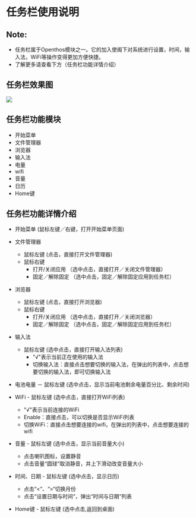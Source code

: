 # 任务栏使用说明

## Note:
  - 任务栏属于Openthos模块之一。它的加入使阁下对系统进行设置，时间，输入法，WiFi等操作变得更加方便快捷。
  - 了解更多请查看下方（任务栏功能详情介绍）
  
## 任务栏效果图
![](https://github.com/openthos/systemui-analysis/blob/master/ImageView/taskbar.png)
  
## 任务栏功能模块
  - 开始菜单
  - 文件管理器
  - 浏览器
  - 输入法
  - 电量
  - wifi
  - 音量
  - 日历
  - Home键
  
## 任务栏功能详情介绍
   - 开始菜单 (鼠标左键／右键，打开开始菜单页面)
    
   - 文件管理器
     - 鼠标左键 (点击，直接打开文件管理器)
     - 鼠标右键
       - 打开/关闭应用 （选中点击，直接打开／关闭文件管理器）
       - 固定／解除固定 （选中点击，固定／解除固定应用到任务栏）

   - 浏览器
     - 鼠标左键 (点击，直接打开浏览器)
     - 鼠标右键
       - 打开/关闭应用 （选中点击，直接打开／关闭浏览器）
       - 固定／解除固定 （选中点击，固定／解除固定应用到任务栏）

   - 输入法
     - 鼠标左键 (选中点击，直接打开输入法列表)
       - "√"表示当前正在使用的输入法
       - 切换输入法：直接点击想要切换的输入法，在弹出的列表中，点击想要切换的输入法，即可切换输入法 

   - 电池电量
     － 鼠标左键 (选中点击，显示当前电池剩余电量百分比、剩余时间)

   - WiFi
    - 鼠标左键 (选中点击，直接打开WiFi列表)
      - "√"表示当前连接的WiFi  
      - Enable：直接点击，可以切换是否显示WiFi列表
      - 切换WiFi：直接点击想要连接的wifi，在弹出的列表中，点击想要连接的wifi

   - 音量
    - 鼠标左键 (选中点击，显示当前音量大小) 
      - 点击喇叭图标，设置静音
      - 点击音量“圆球“取消静音，并上下滑动改变音量大小

   - 时间、日期
    - 鼠标左键 (选中点击，显示日历)
      - 点击“<“、“>“切换月份
      - 点击“设置日期与时间“，弹出“时间与日期“列表

   - Home键
    - 鼠标左键 (选中点击,返回到桌面)
